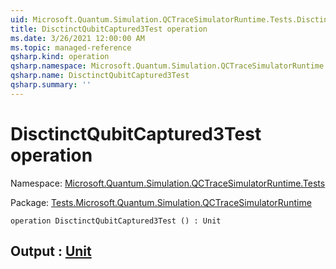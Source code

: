 ```yaml
---
uid: Microsoft.Quantum.Simulation.QCTraceSimulatorRuntime.Tests.DisctinctQubitCaptured3Test
title: DisctinctQubitCaptured3Test operation
ms.date: 3/26/2021 12:00:00 AM
ms.topic: managed-reference
qsharp.kind: operation
qsharp.namespace: Microsoft.Quantum.Simulation.QCTraceSimulatorRuntime.Tests
qsharp.name: DisctinctQubitCaptured3Test
qsharp.summary: ''
---
```


# DisctinctQubitCaptured3Test operation

Namespace: [Microsoft.Quantum.Simulation.QCTraceSimulatorRuntime.Tests](xref:Microsoft.Quantum.Simulation.QCTraceSimulatorRuntime.Tests)

Package: [Tests.Microsoft.Quantum.Simulation.QCTraceSimulatorRuntime](https://nuget.org/packages/Tests.Microsoft.Quantum.Simulation.QCTraceSimulatorRuntime)




```qsharp
operation DisctinctQubitCaptured3Test () : Unit
```


## Output : [Unit](xref:microsoft.quantum.lang-ref.unit)

